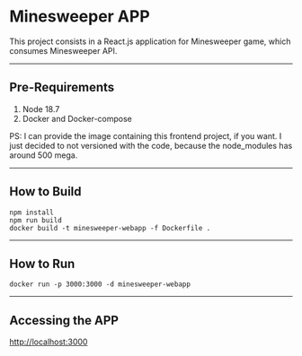 # Minesweeper APP

This project consists in a React.js application for Minesweeper game, which consumes Minesweeper API.

---

## Pre-Requirements

1. Node 18.7
2. Docker and Docker-compose

PS: I can provide the image containing this frontend project, if you want. I just decided to not versioned with the 
code, because the node_modules has around 500 mega.

---

## How to Build

```shell
npm install
npm run build
docker build -t minesweeper-webapp -f Dockerfile .
```

----

## How to Run

```shell
docker run -p 3000:3000 -d minesweeper-webapp
```

----

## Accessing the APP

[http://localhost:3000](http://localhost:3000)